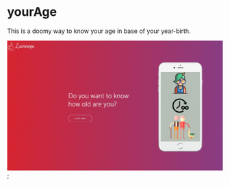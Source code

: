 # yourAge
This is a doomy way to know your age in base of your year-birth.

![alt text](img/mock.jpg);

